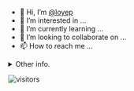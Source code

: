 - 👋 Hi, I’m [@loyep](https://github.com/loyep)
- 👀 I’m interested in ...
- 🌱 I’m currently learning ...
- 💞️ I’m looking to collaborate on ...
- 📫 How to reach me ...

<details>
  <summary>Other info.</summary>
  <br>

<!--START_SECTION:waka-->

```text
Vue.js          16 hrs 56 mins  █████████████▒░░░░░░░░░░░   53.87 %
TypeScript      6 hrs 48 mins   █████▒░░░░░░░░░░░░░░░░░░░   21.65 %
JSON            4 hrs 25 mins   ███▓░░░░░░░░░░░░░░░░░░░░░   14.08 %
JavaScript      2 hrs 10 mins   █▓░░░░░░░░░░░░░░░░░░░░░░░   06.93 %
SCSS            20 mins         ▒░░░░░░░░░░░░░░░░░░░░░░░░   01.07 %
Other           15 mins         ▒░░░░░░░░░░░░░░░░░░░░░░░░   00.80 %
```

<!--END_SECTION:waka-->

</details>

![visitors](https://visitor-badge.glitch.me/badge?page_id=loyep.loyep)
